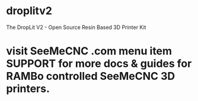 # droplitv2
The DropLit V2 - Open Source Resin Based 3D Printer Kit


# visit SeeMeCNC .com menu item SUPPORT for more docs & guides for RAMBo controlled SeeMeCNC 3D printers.